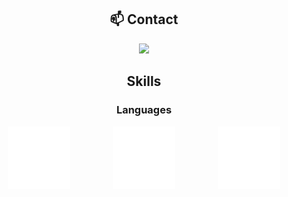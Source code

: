 <div align="center">

## 📫 Contact

<a href="https://skillicons.dev">
  <img src="https://skillicons.dev/icons?i=discord"/>
</a>

## Skills

### Languages

<div id="banner" style="overflow: hidden; display: flex; flex-direction: row; justify-content: space-around; align-items: center;">
  <div style="text-align: center;">
      <img src="./images/cpp-logo.svg"
          style="width: 100px; height: 100px;"
          alt="C++ Logo"
          />
  </div>
  
  <div style="text-align: center;">
      <img src="./images/erlang-logo.svg"
          style="width: 100px; height: 100px;"
          alt="Erlang Logo"
          />
  </div>
  
  <div style="text-align: center;">
      <img src="./images/java-logo.svg"
          style="width: 100px; height: 100px;"
          alt="Java Logo"
          />
  </div>
</div>





</div>

<!--
**DoubleXEric/DoubleXEric** is a ✨ _special_ ✨ repository because its `README.md` (this file) appears on your GitHub profile.

Here are some ideas to get you started:

- 🔭 I’m currently working on ...
- 🌱 I’m currently learning ...
- 👯 I’m looking to collaborate on ...
- 🤔 I’m looking for help with ...
- 💬 Ask me about ...
- 📫 How to reach me: ...
- 😄 Pronouns: ...
- ⚡ Fun fact: ...
-->

